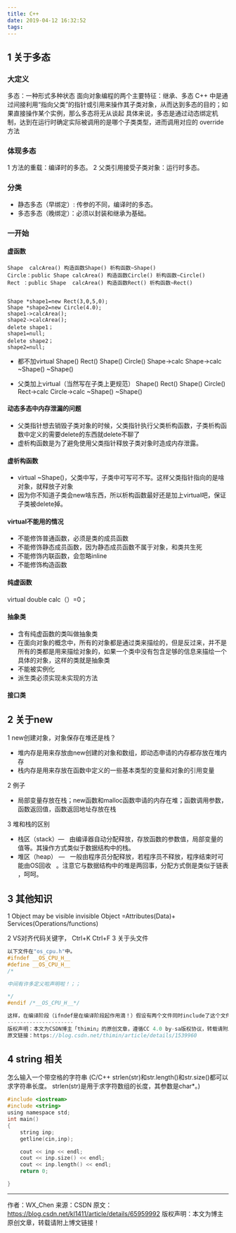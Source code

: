 ```yaml
---
title: C++
date: 2019-04-12 16:32:52
tags:
---
```

## 1 关于多态
### 大定义
多态：一种形式多种状态
面向对象编程的两个主要特征：继承、多态
C++ 中是通过间接利用“指向父类”的指针或引用来操作其子类对象，从而达到多态的目的；如果直接操作某个实例，那么多态将无从谈起
具体来说，多态是通过动态绑定机制，达到在运行时确定实际被调用的是哪个子类类型，进而调用对应的 override 方法
<!--more-->
### 体现多态
 1 方法的重载：编译时的多态。
 2 父类引用接受子类对象：运行时多态。

### 分类
- 静态多态（早绑定）: 传参的不同，编译时的多态。
- 多态多态（晚绑定）：必须以封装和继承为基础。
 ### 一开始

#### 虚函数
```
Shape  calcArea() 构造函数Shape() 析构函数~Shape()
Circle：public Shape calcArea() 构造函数Circle() 析构函数~Circle()
Rect ：public Shape  calcArea() 构造函数Rect() 析构函数~Rect()
```
```

Shape *shape1=new Rect(3,0,5,0);
Shape *shape2=new Circle(4.0);
shape1->calcArea();
shape2->calcArea();
delete shape1；
shape1=null;
delete shape2；
shape2=null;
```
- 都不加virtual
Shape() Rect() Shape() Circle() Shape->calc Shape->calc ~Shape()  ~Shape() 

- 父类加上virtual（当然写在子类上更规范）
Shape() Rect() Shape() Circle() Rect->calc Circle->calc ~Shape()  ~Shape() 


#### 动态多态中内存泄漏的问题
-  父类指针想去销毁子类对象的时候，父类指针执行父类析构函数，子类析构函数中定义的需要delete的东西就delete不聊了
-  虚析构函数是为了避免使用父类指针释放子类对象时造成内存泄露。

#### 虚析构函数
- virtual ~Shape()，父类中写，子类中可写可不写。这样父类指针指向的是啥对象，就释放子对象
- 因为你不知道子类会new啥东西，所以析构函数最好还是加上virtual吧，保证子类被delete掉。

#### virtual不能用的情况
- 不能修饰普通函数，必须是类的成员函数
- 不能修饰静态成员函数，因为静态成员函数不属于对象，和类共生死
- 不能修饰内联函数，会忽略inline
- 不能修饰构造函数
 
#### 纯虚函数
 virtual double calc（）=0；
#### 抽象类
- 含有纯虚函数的类叫做抽象类
- 在面向对象的概念中，所有的对象都是通过类来描绘的，但是反过来，并不是所有的类都是用来描绘对象的，如果一个类中没有包含足够的信息来描绘一个具体的对象，这样的类就是抽象类
- 不能被实例化
- 派生类必须实现未实现的方法

#### 接口类

## 2 关于new
1 new创建对象，对象保存在堆还是栈？
- 堆内存是用来存放由new创建的对象和数组，即动态申请的内存都存放在堆内存
- 栈内存是用来存放在函数中定义的一些基本类型的变量和对象的引用变量

2 例子
- 局部变量存放在栈；new函数和malloc函数申请的内存在堆；函数调用参数，函数返回值，函数返回地址存放在栈

3 堆和栈的区别
- 栈区（stack）—   由编译器自动分配释放，存放函数的参数值，局部变量的值等。其操作方式类似于数据结构中的栈。  
- 堆区（heap） —   一般由程序员分配释放，若程序员不释放，程序结束时可能由OS回收   。注意它与数据结构中的堆是两回事，分配方式倒是类似于链表 ，呵呵。

## 3 其他知识
1 Object may be visible invisible
Object =Attributes(Data)+ Services(Operations/functions)


2 VS对齐代码关键字， Ctrl+K Ctrl+F
3 关于头文件
```c
以下文件在"os_cpu.h"中。
#ifndef __OS_CPU_H__
#define __OS_CPU_H__ 
/*

中间有许多定义啦声明啦！；；

*/
#endif /*__OS_CPU_H__*/

这样，在编译阶段（ifndef是在编译阶段起作用滴！）假设有两个文件同时include了这个文件（os_cpu.h），这两个文件如果一个先编译了，那么__OS_CPU_H__就被定义了。当编译到第二个文件的时候，那么在开始的判断（ifnef）就会自动跳出os_cpu.h这个文件的重复编译。这样就避免了重复编译文件。。
--------------------- 
版权声明：本文为CSDN博主「thimin」的原创文章，遵循CC 4.0 by-sa版权协议，转载请附上原文出处链接及本声明。
原文链接：https://blog.csdn.net/thimin/article/details/1539960
```
## 4 string 相关
怎么输入一个带空格的字符串
(C/C++ strlen(str)和str.length()和str.size()都可以求字符串长度。 strlen(str)是用于求字符数组的长度，其参数是char*。)
```c
#include <iostream>
#include <string>
using namespace std;
int main()
{
	string inp;
	getline(cin,inp);

	cout << inp << endl;
	cout << inp.size() << endl;
	cout << inp.length() << endl;
	return 0;

}
```

--------------------- 
作者：WX_Chen 
来源：CSDN 
原文：https://blog.csdn.net/kl1411/article/details/65959992 
版权声明：本文为博主原创文章，转载请附上博文链接！